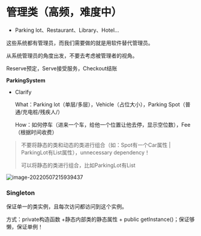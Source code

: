 

# 管理类（高频，难度中）

- Parking lot、Restaurant、Library、Hotel...

这些系统都有管理员，而我们需要做的就是用软件替代管理员。

从系统管理员的角度出发，不要去考虑被管理者的视角。

Reserve预定，Serve接受服务，Checkout结账



**ParkingSystem**

- Clarify

  What：Parking lot（单层/多层），Vehicle（占位大小），Parking Spot（普通/充电桩/残疾人/）

  How：如何停车（进来一个车，给他一个位置让他去停，显示空位数），Fee（根据时间收费）

> 不要将静态的类和动态的类进行组合（如：Spot有一个Car属性 | ParkingLot有List<Car>属性），unnecessary dependency！
>
> 可以将静态的类进行组合，比如ParkingLot有List<Spot>

![image-20220507215939437](https://cdn.jsdelivr.net/gh/rentianle2020/Image/20220507215939.png)



### Singleton

保证单一的类实例，且每次访问都访问到这个实例。

方式：private构造函数 +静态内部类的静态属性 +  public getInstance()；保证够懒，保证单例！